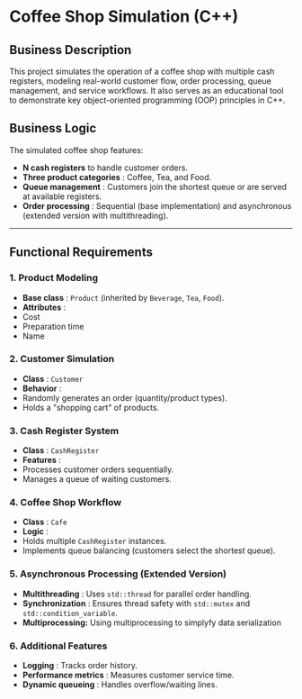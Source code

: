 # Coffee Shop Simulation (C++)

## Business Description

This project simulates the operation of a coffee shop with multiple cash registers, modeling real-world customer flow, order processing, queue management, and service workflows. It also serves as an educational tool to demonstrate key object-oriented programming (OOP) principles in C++.

## Business Logic

The simulated coffee shop features:

* **N cash registers** to handle customer orders.
* **Three product categories** : Coffee, Tea, and Food.
* **Queue management** : Customers join the shortest queue or are served at available registers.
* **Order processing** : Sequential (base implementation) and asynchronous (extended version with multithreading).

---

## Functional Requirements

### 1. Product Modeling

* **Base class** : `Product` (inherited by `Beverage`, `Tea`, `Food`).
* **Attributes** :
* Cost
* Preparation time
* Name

### 2. Customer Simulation

* **Class** : `Customer`
* **Behavior** :
* Randomly generates an order (quantity/product types).
* Holds a "shopping cart" of products.

### 3. Cash Register System

* **Class** : `CashRegister`
* **Features** :
* Processes customer orders sequentially.
* Manages a queue of waiting customers.

### 4. Coffee Shop Workflow

* **Class** : `Cafe`
* **Logic** :
* Holds multiple `CashRegister` instances.
* Implements queue balancing (customers select the shortest queue).

### 5. Asynchronous Processing (Extended Version)

* **Multithreading** : Uses `std::thread` for parallel order handling.
* **Synchronization** : Ensures thread safety with `std::mutex` and `std::condition_variable`.
* **Multiprocessing:** Using multiprocessing to simplyfy data serialization

### 6. Additional Features

* **Logging** : Tracks order history.
* **Performance metrics** : Measures customer service time.
* **Dynamic queueing** : Handles overflow/waiting lines.
